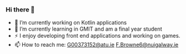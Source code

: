 ### Hi there 👋

<!--
**FionnBrowne/FionnBrowne** is a ✨ _special_ ✨ repository because its `README.md` (this file) appears on your GitHub profile.

Here are some ideas to get you started:

- 🔭 I’m currently working on ...
- 🌱 I’m currently learning ...
- 👯 I’m looking to collaborate on ...
- 🤔 I’m looking for help with ...
- 💬 Ask me about ...
- 📫 How to reach me: ...
- 😄 Pronouns: ...
- ⚡ Fun fact: ...
-->
- 🔭 I’m currently working on Kotlin applications 
- 🌱 I’m currently learning in GMIT and am a final year student
- ⚡ I enjoy developing front end applications and working on games.
- 📫 How to reach me: G00373152@atu.ie  F.Browne6@nuigalway.ie
